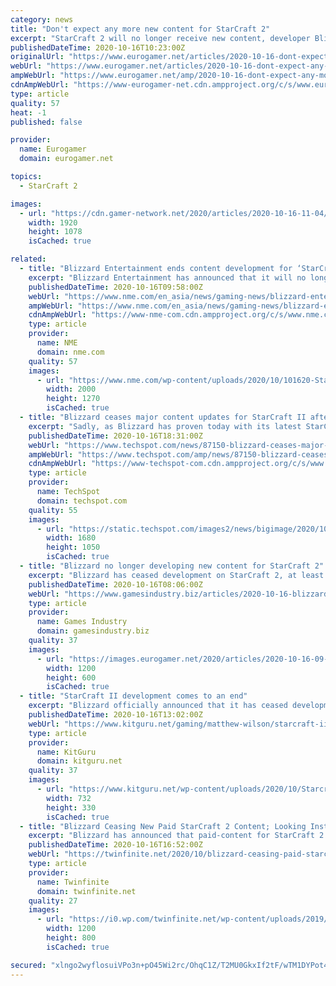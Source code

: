 ```yaml
---
category: news
title: "Don't expect any more new content for StarCraft 2"
excerpt: "StarCraft 2 will no longer receive new content, developer Blizzard has announced, just over 10 years since the game's original launch. But the iconic real-time strategy game will continue to receive ongoing balance fixes and season rolls,"
publishedDateTime: 2020-10-16T10:23:00Z
originalUrl: "https://www.eurogamer.net/articles/2020-10-16-dont-expect-any-more-new-content-for-starcraft-2"
webUrl: "https://www.eurogamer.net/articles/2020-10-16-dont-expect-any-more-new-content-for-starcraft-2"
ampWebUrl: "https://www.eurogamer.net/amp/2020-10-16-dont-expect-any-more-new-content-for-starcraft-2"
cdnAmpWebUrl: "https://www-eurogamer-net.cdn.ampproject.org/c/s/www.eurogamer.net/amp/2020-10-16-dont-expect-any-more-new-content-for-starcraft-2"
type: article
quality: 57
heat: -1
published: false

provider:
  name: Eurogamer
  domain: eurogamer.net

topics:
  - StarCraft 2

images:
  - url: "https://cdn.gamer-network.net/2020/articles/2020-10-16-11-04/-1602842658520.jpg/EG11/thumbnail/1920x1078/format/jpg/quality/80"
    width: 1920
    height: 1078
    isCached: true

related:
  - title: "Blizzard Entertainment ends content development for ‘StarCraft II’"
    excerpt: "Blizzard Entertainment has announced that it will no longer be producing new content for ‘Starcraft II’, but will still support the game."
    publishedDateTime: 2020-10-16T09:58:00Z
    webUrl: "https://www.nme.com/en_asia/news/gaming-news/blizzard-entertainment-ends-content-development-for-starcraft-ii-2787127"
    ampWebUrl: "https://www.nme.com/en_asia/news/gaming-news/blizzard-entertainment-ends-content-development-for-starcraft-ii-2787127?utm_source=rss&utm_medium=rss&utm_campaign=blizzard-entertainment-ends-content-development-for-starcraft-ii&amp"
    cdnAmpWebUrl: "https://www-nme-com.cdn.ampproject.org/c/s/www.nme.com/en_asia/news/gaming-news/blizzard-entertainment-ends-content-development-for-starcraft-ii-2787127?utm_source=rss&utm_medium=rss&utm_campaign=blizzard-entertainment-ends-content-development-for-starcraft-ii&amp"
    type: article
    provider:
      name: NME
      domain: nme.com
    quality: 57
    images:
      - url: "https://www.nme.com/wp-content/uploads/2020/10/101620-Starcraft-II-Blizzard-Entertainment.jpg"
        width: 2000
        height: 1270
        isCached: true
  - title: "Blizzard ceases major content updates for StarCraft II after over a decade"
    excerpt: "Sadly, as Blizzard has proven today with its latest StarCraft II community update, no king lives forever. In the update, the company reminisces about its long"
    publishedDateTime: 2020-10-16T18:31:00Z
    webUrl: "https://www.techspot.com/news/87150-blizzard-ceases-major-content-updates-starcraft-ii-after.html"
    ampWebUrl: "https://www.techspot.com/amp/news/87150-blizzard-ceases-major-content-updates-starcraft-ii-after.html"
    cdnAmpWebUrl: "https://www-techspot-com.cdn.ampproject.org/c/s/www.techspot.com/amp/news/87150-blizzard-ceases-major-content-updates-starcraft-ii-after.html"
    type: article
    provider:
      name: TechSpot
      domain: techspot.com
    quality: 55
    images:
      - url: "https://static.techspot.com/images2/news/bigimage/2020/10/2020-10-16-image-19.jpg"
        width: 1680
        height: 1050
        isCached: true
  - title: "Blizzard no longer developing new content for StarCraft 2"
    excerpt: "Blizzard has ceased development on StarCraft 2, at least in terms of new content. An update to the game's official website clarified what the team would and wouldn't update going forward, with executive producer Rob Bridenbecker noting that the original StarCraft was receiving new patches more than 10 years after launch."
    publishedDateTime: 2020-10-16T08:06:00Z
    webUrl: "https://www.gamesindustry.biz/articles/2020-10-16-blizzard-no-longer-developing-new-content-for-starcraft-2"
    type: article
    provider:
      name: Games Industry
      domain: gamesindustry.biz
    quality: 37
    images:
      - url: "https://images.eurogamer.net/2020/articles/2020-10-16-09-02/starcraft.jpg"
        width: 1200
        height: 600
        isCached: true
  - title: "StarCraft II development comes to an end"
    excerpt: "Blizzard officially announced that it has ceased development on StarCraft 2 content. There will still be occasional updates for legacy support purposes, but there will be no new DLC or playable content on the way."
    publishedDateTime: 2020-10-16T13:02:00Z
    webUrl: "https://www.kitguru.net/gaming/matthew-wilson/starcraft-ii-development-comes-to-an-end/"
    type: article
    provider:
      name: KitGuru
      domain: kitguru.net
    quality: 37
    images:
      - url: "https://www.kitguru.net/wp-content/uploads/2020/10/Starcraft-2-732x330.jpg"
        width: 732
        height: 330
        isCached: true
  - title: "Blizzard Ceasing New Paid StarCraft 2 Content; Looking Instead Towards Future of StarCraft"
    excerpt: "Blizzard has announced that paid-content for StarCraft 2 will be coming to an end. This includes paid co-op commanders, War Chests containing skins and other cosmetic content, announcers ..."
    publishedDateTime: 2020-10-16T16:52:00Z
    webUrl: "https://twinfinite.net/2020/10/blizzard-ceasing-paid-starcraft-2-content-looking-instead-towards-future-of-starcraft/"
    type: article
    provider:
      name: Twinfinite
      domain: twinfinite.net
    quality: 27
    images:
      - url: "https://i0.wp.com/twinfinite.net/wp-content/uploads/2019/11/starcraft-II.jpg?fit=1200%2C800&#038;ssl=1"
        width: 1200
        height: 800
        isCached: true

secured: "xlngo2wyflosuiVPo3n+pO45Wi2rc/OhqC1Z/T2MU0GkxIf2tF/wTM1DYPot4o3bz6lYA3pqKInUg4GiSZUDtoCVAjl+syPjwn/Ep5plPIxZkDYZcYGrSyUzlDHlhHSjU9tnmTRIJUMsVQvIcMv1iwCEx4vQrOpz7sQYVDFvgZAAbcsBggHCeI1Bgn6wWby3nrf3biQUqbjtBS5wTyClkZAr7abSVwlk9FFALd0YCG+yH1oJmZPtZ8qEEJ2LM/SvZiAmxyp2RmZ7AP0DQz5VcWgwDRpA8SRil97lT5d4w/JCS+wAxhQPYvJ6OIz2NPRdDWirtdJg7hfaPHl9gO44mQ3kvvrq7OhypSIjHWGGqyw=;1h1qPQwqIUiwso1lL6dUtg=="
---
```


